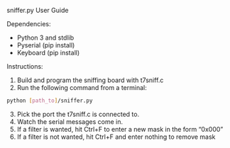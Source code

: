 sniffer.py User Guide

Dependencies:
- Python 3 and stdlib
- Pyserial (pip install)
- Keyboard (pip install)

Instructions:

1. Build and program the sniffing board with t7sniff.c
2. Run the following command from a terminal:

```bash
python [path_to]/sniffer.py
```

3.	Pick the port the t7sniff.c is connected to.
4.	Watch the serial messages come in.
5.	If a filter is wanted, hit Ctrl+F to enter a new mask in the form “0x000”
6.	If a filter is not wanted, hit Ctrl+F and enter nothing to remove mask
